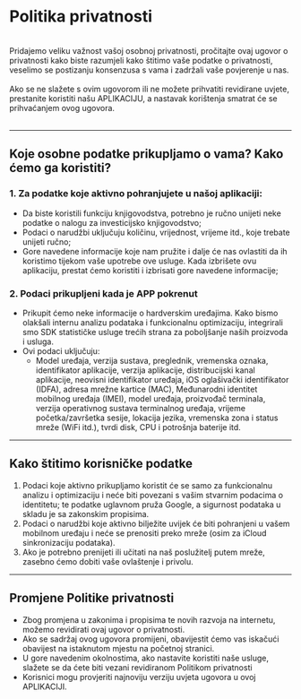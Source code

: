 # Politika privatnosti
<br>
Pridajemo veliku važnost vašoj osobnoj privatnosti, pročitajte ovaj ugovor o privatnosti kako biste razumjeli kako štitimo vaše podatke o privatnosti, veselimo se postizanju konsenzusa s vama i zadržali vaše povjerenje u nas.
<br><br>Ako se ne slažete s ovim ugovorom ili ne možete prihvatiti revidirane uvjete, prestanite koristiti našu APLIKACIJU, a nastavak korištenja smatrat će se prihvaćanjem ovog ugovora.
<br><br>

***

## Koje osobne podatke prikupljamo o vama? Kako ćemo ga koristiti?
### 1. Za podatke koje aktivno pohranjujete u našoj aplikaciji:
   - Da biste koristili funkciju knjigovodstva, potrebno je ručno unijeti neke podatke o nalogu za investicijsko knjigovodstvo;
   - Podaci o narudžbi uključuju količinu, vrijednost, vrijeme itd., koje trebate unijeti ručno;
   - Gore navedene informacije koje nam pružite i dalje će nas ovlastiti da ih koristimo tijekom vaše upotrebe ove usluge. Kada izbrišete ovu aplikaciju, prestat ćemo koristiti i izbrisati gore navedene informacije;

### 2. Podaci prikupljeni kada je APP pokrenut
   - Prikupit ćemo neke informacije o hardverskim uređajima. Kako bismo olakšali internu analizu podataka i funkcionalnu optimizaciju, integrirali smo SDK statističke usluge trećih strana za poboljšanje naših proizvoda i usluga.
   - Ovi podaci uključuju:
      - Model uređaja, verzija sustava, preglednik, vremenska oznaka, identifikator aplikacije, verzija aplikacije, distribucijski kanal aplikacije, neovisni identifikator uređaja, iOS oglašivački identifikator (IDFA), adresa mrežne kartice (MAC), Međunarodni identitet mobilnog uređaja (IMEI), model uređaja, proizvođač terminala, verzija operativnog sustava terminalnog uređaja, vrijeme početka/završetka sesije, lokacija jezika, vremenska zona i status mreže (WiFi itd.), tvrdi disk, CPU i potrošnja baterije itd.

***
## Kako štitimo korisničke podatke
   1. Podaci koje aktivno prikupljamo koristit će se samo za funkcionalnu analizu i optimizaciju i neće biti povezani s vašim stvarnim podacima o identitetu; te podatke uglavnom pruža Google, a sigurnost podataka u skladu je sa zakonskim propisima.
   2. Podaci o narudžbi koje aktivno bilježite uvijek će biti pohranjeni u vašem mobilnom uređaju i neće se prenositi preko mreže (osim za iCloud sinkronizaciju podataka).
   3. Ako je potrebno prenijeti ili učitati na naš poslužitelj putem mreže, zasebno ćemo dobiti vaše ovlaštenje i privolu.
***
## Promjene Politike privatnosti
   - Zbog promjena u zakonima i propisima te novih razvoja na internetu, možemo revidirati ovaj ugovor o privatnosti.
   - Ako se sadržaj ovog ugovora promijeni, obavijestit ćemo vas iskačući obavijest na istaknutom mjestu na početnoj stranici.
   - U gore navedenim okolnostima, ako nastavite koristiti naše usluge, slažete se da ćete biti vezani revidiranom Politikom privatnosti
   - Korisnici mogu provjeriti najnoviju verziju uvjeta ugovora u ovoj APLIKACIJI.
